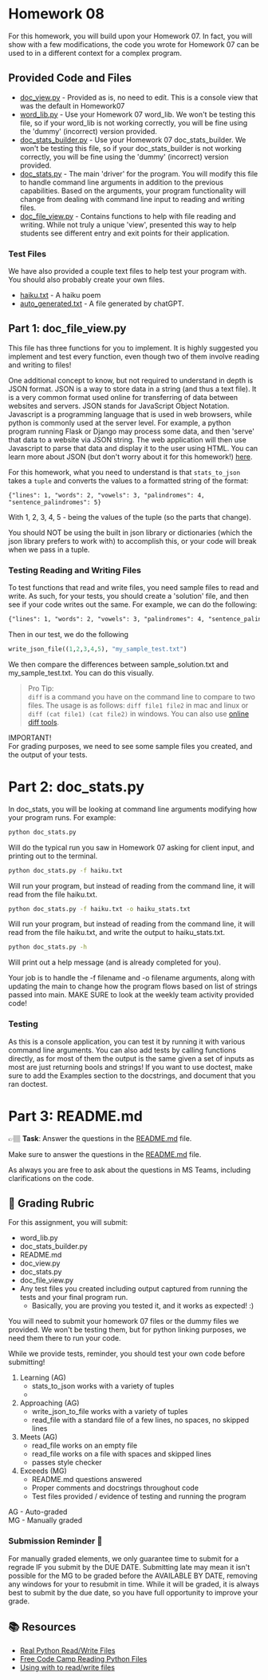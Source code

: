 # Homework 08

For this homework, you will build upon your Homework 07. In fact, you will show
with a few modifications, the code you wrote for Homework 07 can be used to
in a different context for a complex program. 

## Provided Code and Files
* [doc_view.py](../doc_view.py) - Provided as is, no need to edit. This is a console view that was the default in Homework07
* [word_lib.py](../word_lib.py) - Use your Homework 07 word_lib. We won't be testing this file, so if your word_lib is not working correctly, you will be fine using the 'dummy' (incorrect) version provided.
* [doc_stats_builder.py](../doc_stats_builder.py) - Use your Homework 07 doc_stats_builder.  We won't be testing this file, so if your doc_stats_builder is not working correctly, you will be fine using the 'dummy' (incorrect) version provided.
* [doc_stats.py](../doc_stats.py) - The main 'driver' for the program. You will modify this file to handle command line arguments in addition to the previous capabilities. Based on the arguments, your program functionality will change from dealing with command line input to reading and writing files. 
* [doc_file_view.py](../doc_file_view.py) - Contains functions to help with file reading and writing. While not truly a unique 'view', presented this way to help students see different entry and exit points for their application. 

### Test Files
We have also provided a couple text files to help test your program with. You should also probably create your own files. 

* [haiku.txt](../haiku.txt) - A haiku poem
* [auto_generated.txt](../auto_generated.txt) - A file generated by chatGPT.

## Part 1: doc_file_view.py

This file has three functions for you to implement. It is highly suggested you implement and test every function, even though two of them involve reading and writing to files! 

One additional concept to know, but not required to understand in depth is JSON format. JSON is a way to store data in a string (and thus a text file). It is a very common format used online for transferring of data between websites and servers. JSON stands for JavaScript Object Notation. Javascript is a programming language that is used in web browsers, while python is commonly used at the server level. For example, a python program running Flask or Django may process some data, and then 'serve' that data to a website via JSON string. The web application will then use Javascript to parse that data and display it to the user using HTML. You can learn more about JSON (but don't worry about it for this homework!) [here](https://developer.mozilla.org/en-US/docs/Learn/JavaScript/Objects/JSON).

For this homework, what you need to understand is that `stats_to_json` takes a `tuple` and converts the values to a formatted string of the format:


```
{"lines": 1, "words": 2, "vowels": 3, "palindromes": 4, "sentence_palindromes": 5}
```
With 1, 2, 3, 4, 5 - being the values of the tuple (so the parts that change). 

You should NOT be using the built in json library or dictionaries (which the json library prefers to work with) to accomplish this, or your code will break when we pass in a tuple. 

### Testing Reading and Writing Files
To test functions that read and write files, you need sample files to read and write. As such, for your tests, you should create a 'solution' file, and then see if your code writes out the same. For example, we can do the following:

```sample_solution.txt
{"lines": 1, "words": 2, "vowels": 3, "palindromes": 4, "sentence_palindromes": 5}
```

Then in our test, we do the following 

```python
write_json_file((1,2,3,4,5), "my_sample_test.txt")
```

We then compare the differences between sample_solution.txt and my_sample_test.txt. You can do this visually.

> Pro Tip:  
> `diff` is a command you have on the command line to compare to two files.
> The usage is as follows: `diff file1 file2` in mac and linux or `diff (cat file1) (cat file2)` in windows. You can also use [online diff tools](https://www.diffchecker.com/). 

IMPORTANT!  
For grading purposes, we need to see some sample files you created, and the output of your tests.


# Part 2: doc_stats.py

In doc_stats, you will be looking at command line arguments modifying how your program runs. For example:

```bash
python doc_stats.py
```
Will do the typical run you saw in Homework 07 asking for client input, and printing out to the terminal. 

```bash
python doc_stats.py -f haiku.txt
```
Will run your program, but instead of reading from the command line, it will read from the file haiku.txt. 


```bash
python doc_stats.py -f haiku.txt -o haiku_stats.txt
```
Will run your program, but instead of reading from the command line, it will read from the file haiku.txt, and write the output to haiku_stats.txt. 

```bash
python doc_stats.py -h
```
Will print out a help message (and is already completed for you).

Your job is to handle the -f filename and -o filename arguments, along with updating
the main to change how the program flows based on list of strings passed into main. MAKE SURE to look at the weekly team activity provided code!

### Testing
As this is a console application, you can test it by running it with various command line arguments.  You can also add tests by calling functions directly, as for most of them the output is the same given a set of inputs as most are just returning bools and strings!  If you want to use doctest, make sure to add the Examples section to the docstrings, and document that you ran doctest. 



# Part 3: README.md

👉🏽 **Task**: Answer the questions in the [README.md](../README.md) file. 

Make sure to answer the questions in the [README.md](../README.md) file.

As always you are free to ask about the questions in MS Teams, including clarifications on the code. 

## 📝 Grading Rubric

For this assignment, you will submit:
* word_lib.py
* doc_stats_builder.py
* README.md
* doc_view.py
* doc_stats.py
* doc_file_view.py
* Any test files you created including output captured from running the tests and your final program run.
  * Basically, you are proving you tested it, and it works as expected! :) 

You will need to submit your homework 07 files or the dummy files we provided. We won't be testing them, but for python linking purposes, we need them there to run your code. 

While we provide tests, reminder, you should test your own code before submitting!

1. Learning (AG)
   * stats_to_json works with a variety of tuples
   * 
2. Approaching  (AG)
   * write_json_to_file works with a variety of tuples
   * read_file with a standard file of a few lines, no spaces, no skipped lines
3. Meets  (AG)
   * read_file works on an empty file
   * read_file works on a file with spaces and skipped lines
   * passes style checker
4. Exceeds  (MG)
   * README.md questions answered
   * Proper comments and docstrings throughout code
   * Test files provided / evidence of testing and running the program
  

AG - Auto-graded  
MG - Manually graded



### Submission Reminder 🚨
For manually graded elements, we only guarantee time to submit for a regrade IF you submit by the DUE DATE. Submitting late may mean it isn't possible for the MG to be graded before the AVAILABLE BY DATE, removing any windows for your to resubmit in time. While it will be graded, it is always best to submit by the due date, so you have full opportunity to improve your grade.

## 📚 Resources
  
* [Real Python Read/Write Files](https://realpython.com/read-write-files-python/)
* [Free Code Camp Reading Python Files](https://www.freecodecamp.org/news/how-to-read-files-in-python/)
* [Using with to read/write files](https://www.statology.org/with-open-python/)